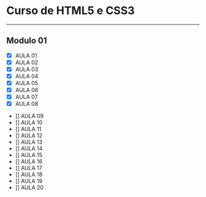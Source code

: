 # Curso de HTML5 e CSS3

___


## Modulo 01
- [X] AULA 01
- [X] AULA 02
- [X] AULA 03
- [X] AULA 04
- [X] AULA 05
- [X] AULA 06
- [X] AULA 07
- [X] AULA 08
- [] AULA 09
- [] AULA 10
- [] AULA 11
- [] AULA 12
- [] AULA 13
- [] AULA 14
- [] AULA 15
- [] AULA 16
- [] AULA 17
- [] AULA 18
- [] AULA 19
- [] AULA 20